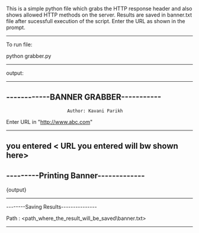 This is a simple python file which grabs the HTTP response header  and also shows allowed HTTP methods on the server.
Results are saved in banner.txt file after sucessfull execution of the script.
Enter the URL as shown in the prompt.
____________________________________________________________________
To run file: 

python grabber.py 
____________________________________________________________________
output:

-------------------------------------
------------BANNER GRABBER-----------
-------------------------------------
                           Author: Kavani Parikh
Enter URL in "http://www.abc.com"
<enter the url as shown above>

-------------------------------------
you entered < URL you entered will bw shown here>
-------------------------------------
---------Printing Banner-------------
-------------------------------------

{output}

-------------------------------------
--------Saving Results---------------


Path : <path_where_the_result_will_be_saved\banner.txt>

-------------------------------------
